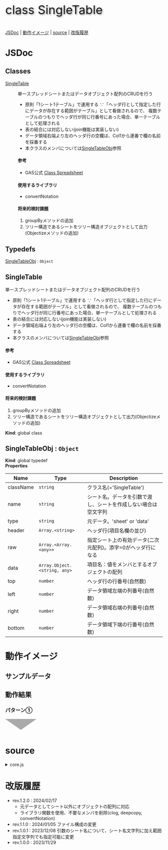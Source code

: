 <style>
.triDown { /* 下向き矢印 */
  --bw: 50px;
  width: 0px;
  height: 0px;
  border-top: calc(var(--bw) * 0.7) solid #aaa;
  border-right: var(--bw) solid transparent;
  border-left: var(--bw) solid transparent;
  border-bottom: calc(var(--bw) * 0.2) solid transparent;
}
.title {
  font-size: 2.4rem;
  text-shadow: 2px 2px 5px #888;
}
</style>

<p class="title">class SingleTable</p>

[JSDoc](#JSDoc) | [動作イメージ](#OperationImage) | [source](#source) | [改版履歴](#history)

<a name="JSDoc"></a>

# JSDoc

## Classes

<dl>
<dt><a href="#SingleTable">SingleTable</a></dt>
<dd><p>単一スプレッドシートまたはデータオブジェクト配列のCRUDを行う</p>
<ul>
<li>原則「1シート1テーブル」で運用する
∵「ヘッダ行として指定した行にデータが存在する範囲がテーブル」として看做されるので、
複数テーブルのつもりでヘッダ行が同じ行番号にあった場合、単一テーブルとして処理される</li>
<li>表の結合には対応しない(join機能は実装しない)</li>
<li>データ領域右端より左のヘッダ行の空欄は、Col1から連番で欄の名前を採番する</li>
<li>本クラスのメンバについては<a href="#SingleTableObj">SingleTableObj</a>参照</li>
</ul>
<h4 id="参考">参考</h4>
<ul>
<li>GAS公式 <a href="https://developers.google.com/apps-script/reference/spreadsheet/spreadsheet?hl=ja">Class Spreadsheet</a></li>
</ul>
<h4 id="使用するライブラリ">使用するライブラリ</h4>
<ul>
<li>convertNotation</li>
</ul>
<h4 id="将来的検討課題">将来的検討課題</h4>
<ol>
<li>groupByメソッドの追加</li>
<li>ツリー構造であるシートをツリー構造オブジェクトとして出力(Objectizeメソッドの追加)</li>
</ol>
</dd>
</dl>

## Typedefs

<dl>
<dt><a href="#SingleTableObj">SingleTableObj</a> : <code>Object</code></dt>
<dd></dd>
</dl>

<a name="SingleTable"></a>

## SingleTable
単一スプレッドシートまたはデータオブジェクト配列のCRUDを行う

- 原則「1シート1テーブル」で運用する
  ∵「ヘッダ行として指定した行にデータが存在する範囲がテーブル」として看做されるので、
  複数テーブルのつもりでヘッダ行が同じ行番号にあった場合、単一テーブルとして処理される
- 表の結合には対応しない(join機能は実装しない)
- データ領域右端より左のヘッダ行の空欄は、Col1から連番で欄の名前を採番する
- 本クラスのメンバについては[SingleTableObj](#SingleTableObj)参照

#### 参考

- GAS公式 [Class Spreadsheet](https://developers.google.com/apps-script/reference/spreadsheet/spreadsheet?hl=ja)

#### 使用するライブラリ

- convertNotation

#### 将来的検討課題

1. groupByメソッドの追加
1. ツリー構造であるシートをツリー構造オブジェクトとして出力(Objectizeメソッドの追加)

**Kind**: global class  
<a name="SingleTableObj"></a>

## SingleTableObj : <code>Object</code>
**Kind**: global typedef  
**Properties**

| Name | Type | Description |
| --- | --- | --- |
| className | <code>string</code> | クラス名(='SingleTable') |
| name | <code>string</code> | シート名。データを引数で渡し、シートを作成しない場合は空文字列 |
| type | <code>string</code> | 元データ。'sheet' or 'data' |
| header | <code>Array.&lt;string&gt;</code> | ヘッダ行(項目名欄の並び) |
| raw | <code>Array.&lt;Array.&lt;any&gt;&gt;</code> | 指定シート上の有効データ(二次元配列)。添字=0がヘッダ行になる |
| data | <code>Array.Object.&lt;string, any&gt;</code> | 項目名：値をメンバとするオブジェクトの配列 |
| top | <code>number</code> | ヘッダ行の行番号(自然数) |
| left | <code>number</code> | データ領域左端の列番号(自然数) |
| right | <code>number</code> | データ領域右端の列番号(自然数) |
| bottom | <code>number</code> | データ領域下端の行番号(自然数) |



<a name="OperationImage"></a>

# 動作イメージ

## サンプルデータ

## 動作結果

### パターン①

<div class="triDown"></div>

<a name="source"></a>

# source

<details><summary>core.js</summary>

```
/**
 * @typedef {Object} SingleTableObj
 * @prop {string} className - クラス名(='SingleTable')
 * @prop {string} name - シート名。データを引数で渡し、シートを作成しない場合は空文字列
 * @prop {string} type - 元データ。'sheet' or 'data'
 * @prop {string[]} header - ヘッダ行(項目名欄の並び)
 * @prop {any[][]} raw - 指定シート上の有効データ(二次元配列)。添字=0がヘッダ行になる
 * @prop {Array.Object.<string, any>} data - 項目名：値をメンバとするオブジェクトの配列
 * @prop {number} top - ヘッダ行の行番号(自然数)
 * @prop {number} left - データ領域左端の列番号(自然数)
 * @prop {number} right - データ領域右端の列番号(自然数)
 * @prop {number} bottom - データ領域下端の行番号(自然数)
 */

/** 単一スプレッドシートまたはデータオブジェクト配列のCRUDを行う
 * 
 * - 原則「1シート1テーブル」で運用する
 *   ∵「ヘッダ行として指定した行にデータが存在する範囲がテーブル」として看做されるので、
 *   複数テーブルのつもりでヘッダ行が同じ行番号にあった場合、単一テーブルとして処理される
 * - 表の結合には対応しない(join機能は実装しない)
 * - データ領域右端より左のヘッダ行の空欄は、Col1から連番で欄の名前を採番する
 * - 本クラスのメンバについては[SingleTableObj](#SingleTableObj)参照
 * 
 * #### 参考
 * 
 * - GAS公式 [Class Spreadsheet](https://developers.google.com/apps-script/reference/spreadsheet/spreadsheet?hl=ja)
 * 
 * #### 使用するライブラリ
 * 
 * - convertNotation
 * 
 * #### 将来的検討課題
 * 
 * 1. groupByメソッドの追加
 * 1. ツリー構造であるシートをツリー構造オブジェクトとして出力(Objectizeメソッドの追加)
 */
class SingleTable {










}

```

</details>

<!--
<details><summary>test.js</summary>

```
__test
```

</details>
-->

<a name="history"></a>

# 改版履歴

- rev.1.2.0 : 2024/02/17
  - 元データとしてシート以外にオブジェクトの配列に対応
  - ライブラリ関数を使用、不要なメンバを削除(clog, deepcopy, convertNotation)
- rev.1.1.0 : 2024/01/05 ファイル構成の変更
- rev.1.0.1 : 2023/12/08 引数のシート名について、シート名文字列に加え範囲指定文字列でも指定可能に変更
- rev.1.0.0 : 2023/11/29

